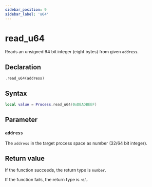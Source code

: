 ```yaml
---
sidebar_position: 9
sidebar_label: 'u64'
---
```


# read_u64

Reads an unsigned 64 bit integer (eight bytes) from given `address`.

## Declaration

`.read_u64(address)`

## Syntax

```lua
local value = Process.read_u64(0xDEADBEEF)
```

## Parameter

### `address`

The `address` in the target process space as number (32/64 bit integer).

## Return value

If the function succeeds, the return type is `number`.

If the function fails, the return type is `nil`.
